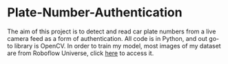 # Plate-Number-Authentication
The aim of this project is to detect and read car plate numbers from a live camera feed as a form of authentication. All code is in Python, and out go-to library is OpenCV. 
In order to train my model, most images of my dataset are from Roboflow Universe, click [here](https://universe.roboflow.com/car-plate-number-detection/alphanumeric-character-detection) to access it.
